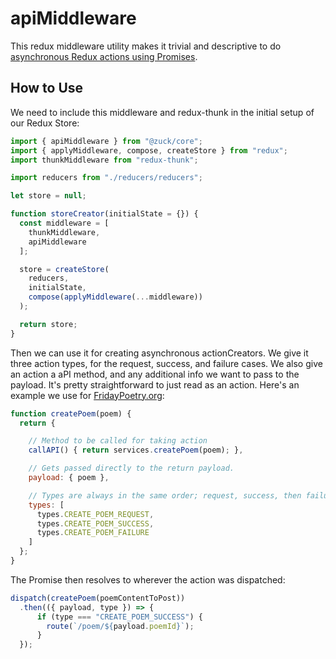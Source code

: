 apiMiddleware
================
This redux middleware utility makes it trivial and descriptive to do [asynchronous Redux actions using Promises](https://redux.js.org/docs/recipes/ReducingBoilerplate.html#async-action-creators).

How to Use
----------
We need to include this middleware and redux-thunk in the initial setup of our Redux Store:
```js
import { apiMiddleware } from "@zuck/core";
import { applyMiddleware, compose, createStore } from "redux";
import thunkMiddleware from "redux-thunk";

import reducers from "./reducers/reducers";

let store = null;

function storeCreator(initialState = {}) {
  const middleware = [
    thunkMiddleware,
    apiMiddleware
  ];

  store = createStore(
    reducers,
    initialState,
    compose(applyMiddleware(...middleware))
  );

  return store;
}
```

Then we can use it for creating asynchronous actionCreators. We give it three action types, for the request, success, and failure cases. We also give an action a aPI method, and any additional info we want to pass to the payload. It's pretty straightforward to just read as an action. Here's an example we use for [FridayPoetry.org](https://fridaypoetry.org):

```js
function createPoem(poem) {
  return {

    // Method to be called for taking action
    callAPI() { return services.createPoem(poem); },

    // Gets passed directly to the return payload.
    payload: { poem },

    // Types are always in the same order; request, success, then failure
    types: [
      types.CREATE_POEM_REQUEST,
      types.CREATE_POEM_SUCCESS,
      types.CREATE_POEM_FAILURE
    ]
  };
}
```

The Promise then resolves to wherever the action was dispatched:
```js
dispatch(createPoem(poemContentToPost))
  .then(({ payload, type }) => {
      if (type === "CREATE_POEM_SUCCESS") {
        route(`/poem/${payload.poemId}`);
      }
  });
```
